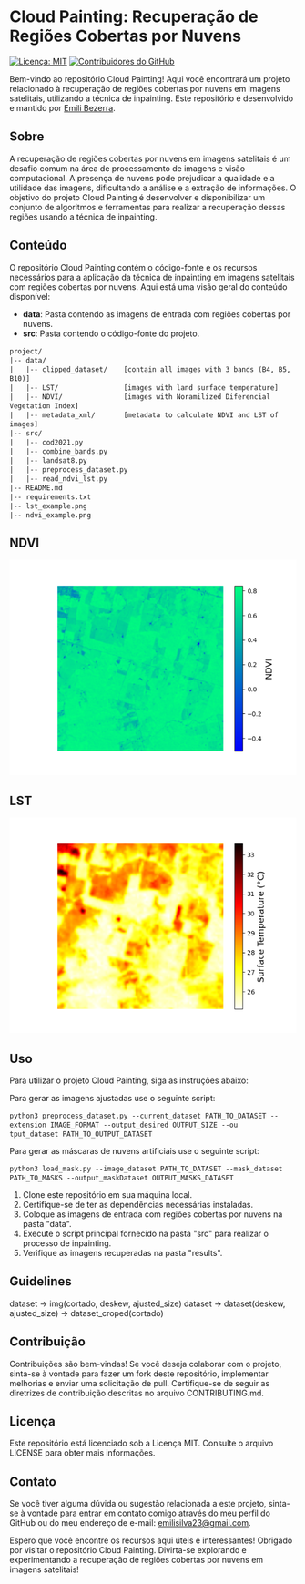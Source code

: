 # Cloud Painting: Recuperação de Regiões Cobertas por Nuvens

[![Licença: MIT](https://img.shields.io/badge/Licen%C3%A7a-MIT-yellow.svg)](https://opensource.org/licenses/MIT)
[![Contribuidores do GitHub](https://img.shields.io/github/contributors/emilibezerra/cloud_painting)](https://github.com/emilibezerra/cloud_painting/graphs/contributors)

Bem-vindo ao repositório Cloud Painting! Aqui você encontrará um projeto relacionado à recuperação de regiões cobertas por nuvens em imagens satelitais, utilizando a técnica de inpainting. Este repositório é desenvolvido e mantido por [Emili Bezerra](https://github.com/emilibezerra).

## Sobre

A recuperação de regiões cobertas por nuvens em imagens satelitais é um desafio comum na área de processamento de imagens e visão computacional. A presença de nuvens pode prejudicar a qualidade e a utilidade das imagens, dificultando a análise e a extração de informações. O objetivo do projeto Cloud Painting é desenvolver e disponibilizar um conjunto de algoritmos e ferramentas para realizar a recuperação dessas regiões usando a técnica de inpainting.

## Conteúdo

O repositório Cloud Painting contém o código-fonte e os recursos necessários para a aplicação da técnica de inpainting em imagens satelitais com regiões cobertas por nuvens. Aqui está uma visão geral do conteúdo disponível:

- **data**: Pasta contendo as imagens de entrada com regiões cobertas por nuvens.
- **src**: Pasta contendo o código-fonte do projeto.

```
project/
|-- data/
|   |-- clipped_dataset/    [contain all images with 3 bands (B4, B5, B10)]
|   |-- LST/                [images with land surface temperature]
|   |-- NDVI/               [images with Noramilized Diferencial Vegetation Index]
|   |-- metadata_xml/       [metadata to calculate NDVI and LST of images]
|-- src/
|   |-- cod2021.py
|   |-- combine_bands.py
|   |-- landsat8.py
|   |-- preprocess_dataset.py
|   |-- read_ndvi_lst.py
|-- README.md
|-- requirements.txt
|-- lst_example.png
|-- ndvi_example.png

```

## NDVI
![Alt text](ndvi_example.png)

## LST
![Alt text](lst_example.png)


## Uso

Para utilizar o projeto Cloud Painting, siga as instruções abaixo:

Para gerar as imagens ajustadas use o seguinte script:

```shell
python3 preprocess_dataset.py --current_dataset PATH_TO_DATASET --extension IMAGE_FORMAT --output_desired OUTPUT_SIZE --ou
tput_dataset PATH_TO_OUTPUT_DATASET
```

Para gerar as máscaras de nuvens artificiais use o seguinte script:

```shell
python3 load_mask.py --image_dataset PATH_TO_DATASET --mask_dataset PATH_TO_MASKS --output_maskDataset OUTPUT_MASKS_DATASET
```


1. Clone este repositório em sua máquina local.
2. Certifique-se de ter as dependências necessárias instaladas.
3. Coloque as imagens de entrada com regiões cobertas por nuvens na pasta "data".
4. Execute o script principal fornecido na pasta "src" para realizar o processo de inpainting.
5. Verifique as imagens recuperadas na pasta "results".



## Guidelines


dataset -> img(cortado, deskew, ajusted_size)
dataset -> dataset(deskew, ajusted_size) -> dataset_croped(cortado)

## Contribuição

Contribuições são bem-vindas! Se você deseja colaborar com o projeto, sinta-se à vontade para fazer um fork deste repositório, implementar melhorias e enviar uma solicitação de pull. Certifique-se de seguir as diretrizes de contribuição descritas no arquivo CONTRIBUTING.md.

## Licença

Este repositório está licenciado sob a Licença MIT. Consulte o arquivo LICENSE para obter mais informações.

## Contato

Se você tiver alguma dúvida ou sugestão relacionada a este projeto, sinta-se à vontade para entrar em contato comigo através do meu perfil do GitHub ou do meu endereço de e-mail: [emilisilva23@gmail.com](mailto:emilisilva23@gmail.com).

Espero que você encontre os recursos aqui úteis e interessantes! Obrigado por visitar o repositório Cloud Painting. Divirta-se explorando e experimentando a recuperação de regiões cobertas por nuvens em imagens satelitais!